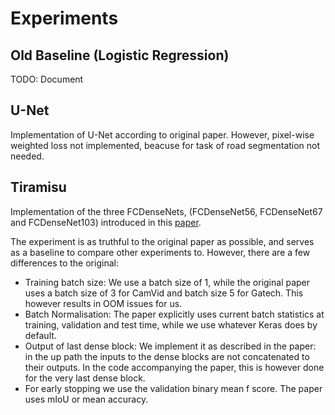 Experiments
===========

Old Baseline (Logistic Regression)
----------------------------------
TODO: Document


U-Net
-----
Implementation of U-Net according to original paper. However, pixel-wise weighted loss not implemented, beacuse for task of road segmentation not needed.


Tiramisu
--------
Implementation of the three FCDenseNets, (FCDenseNet56, FCDenseNet67 and FCDenseNet103) introduced in this [paper](https://arxiv.org/abs/1611.09326).

The experiment is as truthful to the original paper as possible, and serves as a baseline to compare
other experiments to.
However, there are a few differences to the original:
 - Training batch size: We use a batch size of 1, while the original paper uses a batch size of 3 for CamVid and batch size 5 for Gatech.
   This however results in OOM issues for us.
 - Batch Normalisation: The paper explicitly uses current batch statistics at training, validation and test time, while we use whatever Keras does by default.
 - Output of last dense block: We implement it as described in the paper: in the up path the inputs to the dense blocks are not concatenated to their outputs.
   In the code accompanying the paper, this is however done for the very last dense block.
 - For early stopping we use the validation binary mean f score. The paper uses mIoU or mean accuracy.

